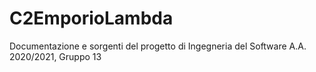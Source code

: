 # C2EmporioLambda

Documentazione e sorgenti del progetto di Ingegneria del Software A.A. 2020/2021, Gruppo 13